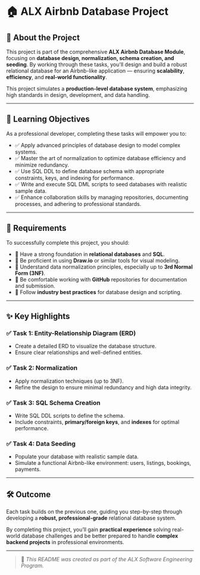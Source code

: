 # 🏠 ALX Airbnb Database Project

## 📖 About the Project

This project is part of the comprehensive **ALX Airbnb Database Module**, focusing on **database design, normalization, schema creation, and seeding**. By working through these tasks, you'll design and build a robust relational database for an Airbnb-like application — ensuring **scalability**, **efficiency**, and **real-world functionality**.

This project simulates a **production-level database system**, emphasizing high standards in design, development, and data handling.

---

## 🎯 Learning Objectives

As a professional developer, completing these tasks will empower you to:

- ✅ Apply advanced principles of database design to model complex systems.
- ✅ Master the art of normalization to optimize database efficiency and minimize redundancy.
- ✅ Use SQL DDL to define database schema with appropriate constraints, keys, and indexing for performance.
- ✅ Write and execute SQL DML scripts to seed databases with realistic sample data.
- ✅ Enhance collaboration skills by managing repositories, documenting processes, and adhering to professional standards.

---

## 🧰 Requirements

To successfully complete this project, you should:

- 📌 Have a strong foundation in **relational databases** and **SQL**.
- 📌 Be proficient in using **Draw.io** or similar tools for visual modeling.
- 📌 Understand data normalization principles, especially up to **3rd Normal Form (3NF)**.
- 📌 Be comfortable working with **GitHub** repositories for documentation and submission.
- 📌 Follow **industry best practices** for database design and scripting.

---

## ✨ Key Highlights

### ✅ Task 1: Entity-Relationship Diagram (ERD)
- Create a detailed ERD to visualize the database structure.
- Ensure clear relationships and well-defined entities.

### ✅ Task 2: Normalization
- Apply normalization techniques (up to 3NF).
- Refine the design to ensure minimal redundancy and high data integrity.

### ✅ Task 3: SQL Schema Creation
- Write SQL DDL scripts to define the schema.
- Include constraints, **primary/foreign keys**, and **indexes** for optimal performance.

### ✅ Task 4: Data Seeding
- Populate your database with realistic sample data.
- Simulate a functional Airbnb-like environment: users, listings, bookings, payments.

---

## 🛠️ Outcome

Each task builds on the previous one, guiding you step-by-step through developing a **robust, professional-grade** relational database system.

By completing this project, you’ll gain **practical experience** solving real-world database challenges and be better prepared to handle **complex backend projects** in professional environments.

---

> 📌 *This README was created as part of the ALX Software Engineering Program.*

